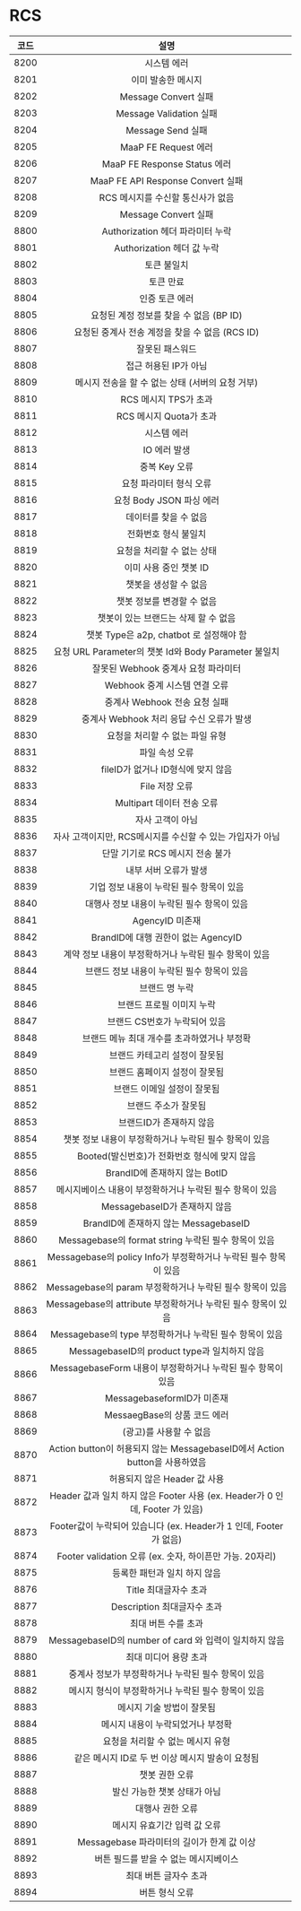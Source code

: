 # RCS

|  코드  |                              설명                              |
| :--: | :----------------------------------------------------------: |
| 8200 |                            시스템 에러                            |
| 8201 |                          이미 발송한 메시지                          |
| 8202 |                      Message Convert 실패                      |
| 8203 |                     Message Validation 실패                    |
| 8204 |                        Message Send 실패                       |
| 8205 |                      MaaP FE Request 에러                      |
| 8206 |                  MaaP FE Response Status 에러                  |
| 8207 |                MaaP FE API Response Convert 실패               |
| 8208 |                     RCS 메시지를 수신할 통신사가 없음                     |
| 8209 |                      Message Convert 실패                      |
| 8800 |                   Authorization 헤더 파라미터 누락                   |
| 8801 |                     Authorization 헤더 값 누락                    |
| 8802 |                            토큰 불일치                            |
| 8803 |                            토큰 만료                             |
| 8804 |                           인증 토큰 에러                           |
| 8805 |                  요청된 계정 정보를 찾을 수 없음 (BP ID)                  |
| 8806 |                요청된 중계사 전송 계정을 찾을 수 없음 (RCS ID)               |
| 8807 |                           잘못된 패스워드                           |
| 8808 |                        접근 허용된 IP가 아님                         |
| 8809 |                 메시지 전송을 할 수 없는 상태 (서버의 요청 거부)                |
| 8810 |                       RCS 메시지 TPS가 초과                        |
| 8811 |                      RCS 메시지 Quota가 초과                       |
| 8812 |                            시스템 에러                            |
| 8813 |                           IO 에러 발생                           |
| 8814 |                           중복 Key 오류                          |
| 8815 |                         요청 파라미터 형식 오류                        |
| 8816 |                      요청 Body JSON 파싱 에러                      |
| 8817 |                         데이터를 찾을 수 없음                         |
| 8818 |                          전화번호 형식 불일치                         |
| 8819 |                       요청을 처리할 수 없는 상태                        |
| 8820 |                        이미 사용 중인 챗봇 ID                        |
| 8821 |                         챗봇을 생성할 수 없음                         |
| 8822 |                       챗봇 정보를 변경할 수 없음                        |
| 8823 |                     챗봇이 있는 브랜드는 삭제 할 수 없음                    |
| 8824 |                챗봇 Type은 a2p, chatbot 로 설정해야 함                |
| 8825 |          요청 URL Parameter의 챗봇 Id와 Body Parameter 불일치         |
| 8826 |                   잘못된 Webhook 중계사 요청 파라미터                    |
| 8827 |                     Webhook 중계 시스템 연결 오류                     |
| 8828 |                     중계사 Webhook 전송 요청 실패                     |
| 8829 |                 중계사 Webhook 처리 응답 수신 오류가 발생                  |
| 8830 |                      요청을 처리할 수 없는 파일 유형                      |
| 8831 |                           파일 속성 오류                           |
| 8832 |                    fileID가 없거나 ID형식에 맞지 않음                   |
| 8833 |                          File 저장 오류                          |
| 8834 |                      Multipart 데이터 전송 오류                     |
| 8835 |                          자사 고객이 아님                           |
| 8836 |              자사 고객이지만, RCS메시지를 수신할 수 있는 가입자가 아님              |
| 8837 |                    단말 기기로 RCS 메시지 전송 불가                      |
| 8838 |                         내부 서버 오류가 발생                         |
| 8839 |                   기업 정보 내용이 누락된 필수 항목이 있음                    |
| 8840 |                   대행사 정보 내용이 누락된 필수 항목이 있음                   |
| 8841 |                         AgencyID 미존재                         |
| 8842 |                  BrandID에 대행 권한이 없는 AgencyID                 |
| 8843 |                계약 정보 내용이 부정확하거나 누락된 필수 항목이 있음                |
| 8844 |                   브랜드 정보 내용이 누락된 필수 항목이 있음                   |
| 8845 |                           브랜드 명 누락                           |
| 8846 |                        브랜드 프로필 이미지 누락                        |
| 8847 |                      브랜드 CS번호가 누락되어 있음                       |
| 8848 |                   브랜드 메뉴 최대 개수를 초과하였거나 부정확                   |
| 8849 |                       브랜드 카테고리 설정이 잘못됨                       |
| 8850 |                       브랜드 홈페이지 설정이 잘못됨                       |
| 8851 |                       브랜드 이메일 설정이 잘못됨                        |
| 8852 |                         브랜드 주소가 잘못됨                          |
| 8853 |                        브랜드ID가 존재하지 않음                        |
| 8854 |                챗봇 정보 내용이 부정확하거나 누락된 필수 항목이 있음                |
| 8855 |                 Booted(발신번호)가 전화번호 형식에 맞지 않음                 |
| 8856 |                    BrandID에 존재하지 않는 BotID                    |
| 8857 |               메시지베이스 내용이 부정확하거나 누락된 필수 항목이 있음                |
| 8858 |                    MessagebaseID가 존재하지 않음                    |
| 8859 |                BrandID에 존재하지 않는 MessagebaseID                |
| 8860 |           Messagebase의 format string 누락된 필수 항목이 있음           |
| 8861 |        Messagebase의 policy Info가 부정확하거나 누락된 필수 항목이 있음        |
| 8862 |           Messagebase의 param 부정확하거나 누락된 필수 항목이 있음            |
| 8863 |         Messagebase의 attribute 부정확하거나 누락된 필수 항목이 있음          |
| 8864 |            Messagebase의 type 부정확하거나 누락된 필수 항목이 있음            |
| 8865 |             MessagebaseID의 product type과 일치하지 않음             |
| 8866 |           MessagebaseForm 내용이 부정확하거나 누락된 필수 항목이 있음           |
| 8867 |                    MessagebaseformID가 미존재                    |
| 8868 |                     MessaegBase의 상품 코드 에러                    |
| 8869 |                        (광고)를 사용할 수 없음                        |
| 8870 |  Action button이 허용되지 않는 MessagebaseID에서 Action button을 사용하였음 |
| 8871 |                      허용되지 않은 Header 값 사용                     |
| 8872 | Header 값과 일치 하지 않은 Footer 사용 (ex. Header가 0 인데, Footer 가 있음) |
| 8873 |      Footer값이 누락되어 있습니다 (ex. Header가 1 인데, Footer 가 없음)      |
| 8874 |         Footer validation 오류 (ex. 숫자, 하이픈만 가능. 20자리)         |
| 8875 |                       등록한 패턴과 일치 하지 않음                       |
| 8876 |                        Title 최대글자수 초과                        |
| 8877 |                     Description 최대글자수 초과                     |
| 8878 |                         최대 버튼 수를 초과                          |
| 8879 |          MessagebaseID의 number of card 와 입력이 일치하지 않음         |
| 8880 |                         최대 미디어 용량 초과                         |
| 8881 |                 중계사 정보가 부정확하거나 누락된 필수 항목이 있음                 |
| 8882 |                 메시지 형식이 부정확하거나 누락된 필수 항목이 있음                 |
| 8883 |                        메시지 기술 방법이 잘못됨                        |
| 8884 |                      메시지 내용이 누락되었거나 부정확                      |
| 8885 |                     요청을 처리할 수 없는 메시지 유형                      |
| 8886 |                 같은 메시지 ID로 두 번 이상 메시지 발송이 요청됨                |
| 8887 |                           챗봇 권한 오류                           |
| 8888 |                       발신 가능한 챗봇 상태가 아님                       |
| 8889 |                           대행사 권한 오류                          |
| 8890 |                       메시지 유효기간 입력 값 오류                       |
| 8891 |                 Messagebase 파라미터의 길이가 한계 값 이상                |
| 8892 |                    버튼 필드를 받을 수 없는 메시지베이스                     |
| 8893 |                         최대 버튼 글자수 초과                         |
| 8894 |                           버튼 형식 오류                           |

